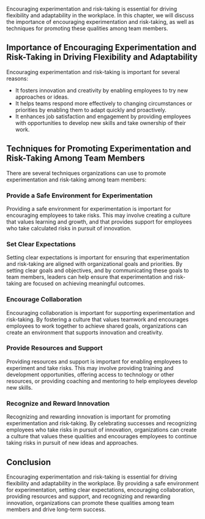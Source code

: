 
Encouraging experimentation and risk-taking is essential for driving flexibility and adaptability in the workplace. In this chapter, we will discuss the importance of encouraging experimentation and risk-taking, as well as techniques for promoting these qualities among team members.

Importance of Encouraging Experimentation and Risk-Taking in Driving Flexibility and Adaptability
-------------------------------------------------------------------------------------------------

Encouraging experimentation and risk-taking is important for several reasons:

* It fosters innovation and creativity by enabling employees to try new approaches or ideas.
* It helps teams respond more effectively to changing circumstances or priorities by enabling them to adapt quickly and proactively.
* It enhances job satisfaction and engagement by providing employees with opportunities to develop new skills and take ownership of their work.

Techniques for Promoting Experimentation and Risk-Taking Among Team Members
---------------------------------------------------------------------------

There are several techniques organizations can use to promote experimentation and risk-taking among team members:

### Provide a Safe Environment for Experimentation

Providing a safe environment for experimentation is important for encouraging employees to take risks. This may involve creating a culture that values learning and growth, and that provides support for employees who take calculated risks in pursuit of innovation.

### Set Clear Expectations

Setting clear expectations is important for ensuring that experimentation and risk-taking are aligned with organizational goals and priorities. By setting clear goals and objectives, and by communicating these goals to team members, leaders can help ensure that experimentation and risk-taking are focused on achieving meaningful outcomes.

### Encourage Collaboration

Encouraging collaboration is important for supporting experimentation and risk-taking. By fostering a culture that values teamwork and encourages employees to work together to achieve shared goals, organizations can create an environment that supports innovation and creativity.

### Provide Resources and Support

Providing resources and support is important for enabling employees to experiment and take risks. This may involve providing training and development opportunities, offering access to technology or other resources, or providing coaching and mentoring to help employees develop new skills.

### Recognize and Reward Innovation

Recognizing and rewarding innovation is important for promoting experimentation and risk-taking. By celebrating successes and recognizing employees who take risks in pursuit of innovation, organizations can create a culture that values these qualities and encourages employees to continue taking risks in pursuit of new ideas and approaches.

Conclusion
----------

Encouraging experimentation and risk-taking is essential for driving flexibility and adaptability in the workplace. By providing a safe environment for experimentation, setting clear expectations, encouraging collaboration, providing resources and support, and recognizing and rewarding innovation, organizations can promote these qualities among team members and drive long-term success.
